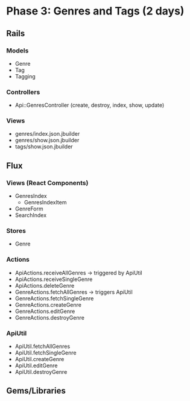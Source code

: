 # Phase 3: Genres and Tags (2 days)

## Rails
### Models
* Genre
* Tag
* Tagging

### Controllers
* Api::GenresController (create, destroy, index, show, update)

### Views
* genres/index.json.jbuilder
* genres/show.json.jbuilder
* tags/show.json.jbuilder

## Flux
### Views (React Components)
* GenresIndex
  - GenresIndexItem
* GenreForm
* SearchIndex

### Stores
* Genre

### Actions
* ApiActions.receiveAllGenres -> triggered by ApiUtil
* ApiActions.receiveSingleGenre
* ApiActions.deleteGenre
* GenreActions.fetchAllGenres -> triggers ApiUtil
* GenreActions.fetchSingleGenre
* GenreActions.createGenre
* GenreActions.editGenre
* GenreActions.destroyGenre

### ApiUtil
* ApiUtil.fetchAllGenres
* ApiUtil.fetchSingleGenre
* ApiUtil.createGenre
* ApiUtil.editGenre
* ApiUtil.destroyGenre

## Gems/Libraries
